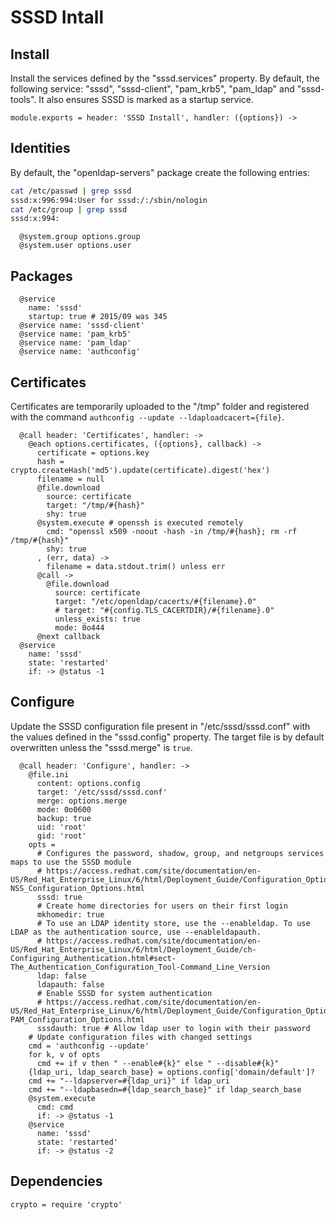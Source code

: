 
# SSSD Intall

## Install

Install the services defined by the "sssd.services" property. By default, the
following service: "sssd", "sssd-client", "pam\_krb5", "pam\_ldap" and
"sssd-tools". It also ensures SSSD is marked as a startup service.

    module.exports = header: 'SSSD Install', handler: ({options}) ->

## Identities

By default, the "openldap-servers" package create the following entries:

```bash
cat /etc/passwd | grep sssd
sssd:x:996:994:User for sssd:/:/sbin/nologin
cat /etc/group | grep sssd
sssd:x:994:
```

      @system.group options.group
      @system.user options.user

## Packages

      @service
        name: 'sssd'
        startup: true # 2015/09 was 345
      @service name: 'sssd-client'
      @service name: 'pam_krb5'
      @service name: 'pam_ldap'
      @service name: 'authconfig'

## Certificates

Certificates are temporarily uploaded to the "/tmp" folder and registered with
the command `authconfig --update --ldaploadcacert={file}`.

      @call header: 'Certificates', handler: ->
        @each options.certificates, ({options}, callback) ->
          certificate = options.key
          hash = crypto.createHash('md5').update(certificate).digest('hex')
          filename = null
          @file.download
            source: certificate
            target: "/tmp/#{hash}"
            shy: true
          @system.execute # openssh is executed remotely
            cmd: "openssl x509 -noout -hash -in /tmp/#{hash}; rm -rf /tmp/#{hash}"
            shy: true
          , (err, data) ->
            filename = data.stdout.trim() unless err
          @call ->
            @file.download
              source: certificate
              target: "/etc/openldap/cacerts/#{filename}.0"
              # target: "#{config.TLS_CACERTDIR}/#{filename}.0"
              unless_exists: true
              mode: 0o444
          @next callback
      @service
        name: 'sssd'
        state: 'restarted'
        if: -> @status -1

## Configure

Update the SSSD configuration file present in "/etc/sssd/sssd.conf" with the
values defined in the "sssd.config" property. The target file is by
default overwritten unless the "sssd.merge" is `true`.

      @call header: 'Configure', handler: ->
        @file.ini
          content: options.config
          target: '/etc/sssd/sssd.conf'
          merge: options.merge
          mode: 0o0600
          backup: true
          uid: 'root'
          gid: 'root'
        opts =
          # Configures the password, shadow, group, and netgroups services maps to use the SSSD module
          # https://access.redhat.com/site/documentation/en-US/Red_Hat_Enterprise_Linux/6/html/Deployment_Guide/Configuration_Options-NSS_Configuration_Options.html
          sssd: true
          # Create home directories for users on their first login
          mkhomedir: true
          # To use an LDAP identity store, use the --enableldap. To use LDAP as the authentication source, use --enableldapauth.
          # https://access.redhat.com/site/documentation/en-US/Red_Hat_Enterprise_Linux/6/html/Deployment_Guide/ch-Configuring_Authentication.html#sect-The_Authentication_Configuration_Tool-Command_Line_Version
          ldap: false
          ldapauth: false
          # Enable SSSD for system authentication
          # https://access.redhat.com/site/documentation/en-US/Red_Hat_Enterprise_Linux/6/html/Deployment_Guide/Configuration_Options-PAM_Configuration_Options.html
          sssdauth: true # Allow ldap user to login with their password
        # Update configuration files with changed settings
        cmd = 'authconfig --update'
        for k, v of opts
          cmd += if v then " --enable#{k}" else " --disable#{k}"
        {ldap_uri, ldap_search_base} = options.config['domain/default']?
        cmd += "--ldapserver=#{ldap_uri}" if ldap_uri
        cmd += "--ldapbasedn=#{ldap_search_base}" if ldap_search_base
        @system.execute
          cmd: cmd
          if: -> @status -1
        @service
          name: 'sssd'
          state: 'restarted'
          if: -> @status -2

## Dependencies

    crypto = require 'crypto'
